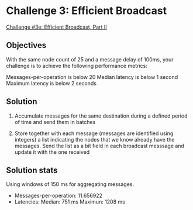 # Challenge 3: Efficient Broadcast

[Challenge #3e: Efficient Broadcast, Part II](https://fly.io/dist-sys/3e/)

## Objectives

With the same node count of 25 and a message delay of 100ms, your challenge is
to achieve the following performance metrics:

Messages-per-operation is below 20
Median latency is below 1 second
Maximum latency is below 2 seconds

## Solution

1. Accumulate messages for the same destination during a defined period of time
and send them in batches

2. Store together with each message (messages are identified using integers) a
list indicating the nodes that we know already have the messages. Send the list
as a bit field in each broadcast messsage and update it with the one received

## Solution stats

Using windows of 150 ms for aggregating messages.

- Messages-per-operation: 11.656922
- Latencies:
Median: 751 ms
Maximun: 1208 ms
